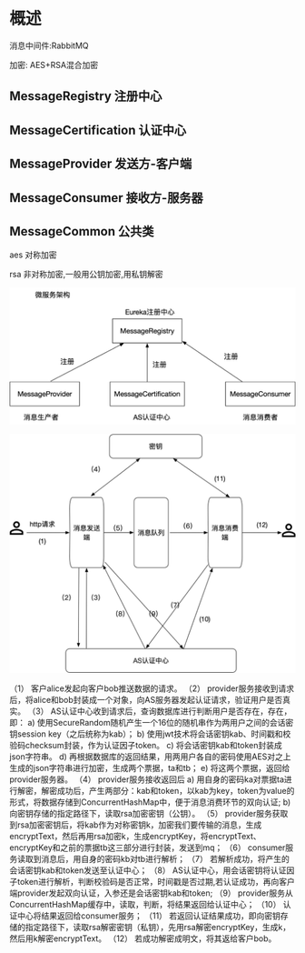 # 概述
消息中间件:RabbitMQ

加密: AES+RSA混合加密

## MessageRegistry 注册中心

## MessageCertification 认证中心

## MessageProvider 发送方-客户端

## MessageConsumer 接收方-服务器

## MessageCommon 公共类
aes 对称加密

rsa 非对称加密,一般用公钥加密,用私钥解密






![系统架构](https://github.com/amunamuna/MessageQueueDemo/blob/master/1.png)

![系统逻辑结构](https://github.com/amunamuna/MessageQueueDemo/blob/master/2.png)

（1）	客户alice发起向客户bob推送数据的请求。
（2）	provider服务接收到请求后，将alice和bob封装成一个对象，向AS服务器发起认证请求，验证用户是否真实。
（3）	AS认证中心收到请求后，查询数据库进行判断用户是否存在，存在，即：
a)	使用SecureRandom随机产生一个16位的随机串作为两用户之间的会话密钥session key（之后统称为kab）；
b)	使用jwt技术将会话密钥kab、时间戳和校验码checksum封装，作为认证因子token。
c)	将会话密钥kab和token封装成json字符串。
d)	再根据数据库的返回结果，用两用户各自的密码使用AES对之上生成的json字符串进行加密，生成两个票据，ta和tb；
e)	将这两个票据，返回给provider服务器。
（4）	provider服务接收返回后
a)	用自身的密码ka对票据ta进行解密，解密成功后，产生两部分：kab和token，以kab为key，token为value的形式，将数据存储到ConcurrentHashMap中，便于消息消费环节的双向认证;
b)	向密钥存储的指定路径下，读取rsa加密密钥（公钥）。
（5）	provider服务获取到rsa加密密钥后，将kab作为对称密钥k，加密我们要传输的消息，生成encryptText，然后再用rsa加密k，生成encryptKey，将encryptText、encryptKey和之前的票据tb这三部分进行封装，发送到mq；
（6）	consumer服务读取到消息后，用自身的密码kb对tb进行解析；
（7）	若解析成功，将产生的会话密钥kab和token发送至认证中心；
（8）	AS认证中心，用会话密钥将认证因子token进行解析，判断校验码是否正常，时间戳是否过期,若认证成功，再向客户端provider发起双向认证，入参还是会话密钥kab和token;
（9）	provider服务从ConcurrentHashMap缓存中，读取，判断，将结果返回给认证中心；
（10）	认证中心将结果返回给consumer服务；
（11）	若返回认证结果成功，即向密钥存储的指定路径下，读取rsa解密密钥（私钥），先用rsa解密encryptKey，生成k，然后用k解密encryptText。
（12）	若成功解密成明文，将其返给客户bob。
